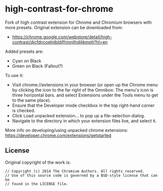 # high-contrast-for-chrome
Fork of high contrast extension for Chrome and Chromium browsers with more presets.
Original extension can be downloaded from:
- https://chrome.google.com/webstore/detail/high-contrast/djcfdncoelnlbldjfhinnjlhdjlikmph?hl=en

Added presets are:
- Cyan on Black
- Green on Black (Fallout?)

To use it:
- Visit chrome://extensions in your browser (or open up the Chrome menu by clicking the icon to the far right of the Omnibox:  The menu's icon is three horizontal bars. and select Extensions under the Tools menu to get to the same place).
- Ensure that the Developer mode checkbox in the top right-hand corner is checked.
- Click Load unpacked extension… to pop up a file-selection dialog.
- Navigate to the directory in which your extension files live, and select it.

More info on developing/using unpacked chrome extensions:
https://developer.chrome.com/extensions/getstarted

## License
Original copyright of the work is:
```
// Copyright (c) 2014 The Chromium Authors. All rights reserved.
// Use of this source code is governed by a BSD-style license that can be
// found in the LICENSE file.
```
